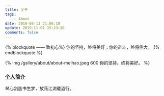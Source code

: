 ```yaml
---
title: 关于
tags:
    - About
date: 2016-06-13 21:06:10
update: 2019-11-01 15:23:20
comments: false
---
```


{% blockquote —— 致初心%}
你的坚持，终将美好；你的奋斗，终将伟大。
{% endblockquote %}

{% img /gallery/about/about-meihao.jpeg 600 你的坚持，终将美好。 %}

<!-- more -->

### [个人简介](/about/author/)

琴心剑胆书生梦，放荡江湖载酒行。